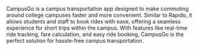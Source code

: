 CampusGo is a campus transportation app designed to make commuting around college campuses faster and more convenient. Similar to Rapido, it allows students and staff to book rides with ease, offering a seamless experience for short trips within the campus. With features like real-time ride tracking, fare calculation, and easy ride booking, CampusGo is the perfect solution for hassle-free campus transportation.
